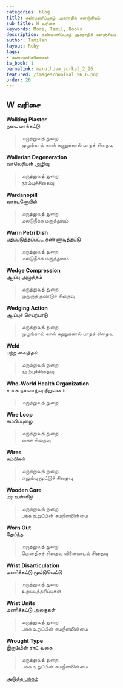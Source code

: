 ```yaml
---
categories: blog
title: கண்மணிப்புகழ் அகராதிக் களஞ்சியம்
sub_title: W வரிசை
keywords: More, Tamil, Books
description: கண்மணிப்புகழ் அகராதிக் களஞ்சியம்
author: Tamilan
layout: Ruby
tags:
- கண்மணிகணேசன்
is_book: 1
permalink: maruthuva_sorkal_2_26
featured: /images/noolkal_96_6.png
order: 26
---
```

## W வரிசை

**Walking Plaster**  
நடை மாக்கட்டு

> மருத்துவத் துறை:  
>  முழங்கால் கால் கணுக்கால் பாதச் சிதைவு

**Wallerian Degeneration**  
வாலெரியன் அழிவு

> மருத்துவத் துறை:  
>  நரம்புச்சிதைவு

**Wardanopill**  
வார்டனோபில்

> மருத்துவத் துறை:  
>  மலடுநீக்க மருத்துவம்

**Warm Petri Dish**  
பதப்படுத்தப்பட்ட கண்ணாடித்தட்டு

> மருத்துவத் துறை:  
>  மலடுநீக்க மருத்துவம்

**Wedge Compression**  
ஆப்பு அழுத்தம்

> மருத்துவத் துறை:  
>  முதுகுத் தண்டுச் சிதைவு

**Wedging Action**  
ஆப்புச் செயற்பாடு

> மருத்துவத் துறை:  
>  முழங்கால் கால் கணுக்கால் பாதச் சிதைவு

**Weld**  
பற்ற வைத்தல்

> மருத்துவத் துறை:  
>  நரம்புச்சிதைவு

**Who-World Health Organization**  
உலக நலவாழ்வு நிறுவனம்

> மருத்துவத் துறை:

**Wire Loop**  
கம்பிப்புழை

> மருத்துவத் துறை:  
>  கைச் சிதைவு

**Wires**  
கம்பிகள்

> மருத்துவத் துறை:  
>  எலும்பு மூட்டுச் சிதைவு

**Wooden Core**  
மர உள்ளீடு

> மருத்துவத் துறை:  
>  பக்க உறுப்பின் சமநீளமின்மை

**Worn Out**  
தேய்ந்த

> மருத்துவத் துறை:  
>  மென்திசுச் சிதைவு விளையாடல் சிதைவு

**Wrist Disarticulation**  
மணிக்கட்டு மூட்டுவெட்டு

> மருத்துவத் துறை:  
>  உறுப்புத்தரிப்புகள்

**Wrist Units**  
மணிக்கட்டு அலகுகள்

> மருத்துவத் துறை:  
>  பக்க உறுப்பின் சமநீளமின்மை

**Wrought Type**  
இரும்பின் ராட் வகை

> மருத்துவத் துறை:  
>  பக்க உறுப்பின் சமநீளமின்மை

[அடுத்த பக்கம்](maruthuva_sorkal_2_27)